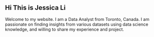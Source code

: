 ## Hi This is Jessica Li

Welcome to my website. I am a Data Analyst from Toronto, Canada. I am passionate on finding insights from various datasets using data science knowledge, and willing to share my experience and project.
